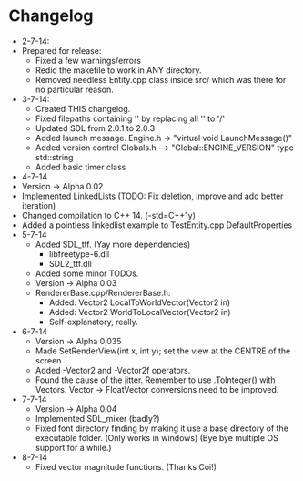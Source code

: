 # Changelog

- 2-7-14:
- Prepared for release:
  - Fixed a few warnings/errors
  - Redid the makefile to work in ANY directory.
  - Removed needless Entity.cpp class inside src/ which was there for no particular reason.
- 3-7-14:
  - Created THIS changelog.
  - Fixed filepaths containing '\' by replacing all '\' to '/'
  - Updated SDL from 2.0.1 to 2.0.3
  - Added launch message. Engine.h -> "virtual void LaunchMessage()"
  - Added version control Globals.h --> "Global::ENGINE_VERSION" type std::string
  - Added basic timer class
 - 4-7-14
  - Version -> Alpha 0.02
  - Implemented LinkedLists (TODO: Fix deletion, improve and add better iteration)
  - Changed compilation to C++ 14. (-std=C++1y)
  - Added a pointless linkedlist example to TestEntity.cpp DefaultProperties
- 5-7-14
  - Added SDL_ttf. (Yay more dependencies)
    - libfreetype-6.dll
	- SDL2_ttf.dll
  - Added some minor TODOs.
  - Version -> Alpha 0.03
  - RendererBase.cpp/RendererBase.h:
    - Added: Vector2 LocalToWorldVector(Vector2 in)
    - Added: Vector2 WorldToLocalVector(Vector2 in)
	- Self-explanatory, really.
- 6-7-14
  - Version -> Alpha 0.035
  - Made SetRenderView(int x, int y); set the view at the CENTRE of the screen
  - Added -Vector2 and -Vector2f operators.
  - Found the cause of the jitter. Remember to use .ToInteger() with Vectors. Vector -> FloatVector conversions need to be improved.
- 7-7-14
  - Version -> Alpha 0.04
  - Implemented SDL_mixer (badly?)
  - Fixed font directory finding by making it use a base directory of the executable folder. (Only works in windows) (Bye bye multiple OS support for a while.)
- 8-7-14
  - Fixed vector magnitude functions. (Thanks Coi!)
